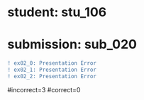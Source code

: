 # student: stu_106
# submission: sub_020

```diff
! ex02_0: Presentation Error
! ex02_1: Presentation Error
! ex02_2: Presentation Error
```
#incorrect=3
#correct=0
